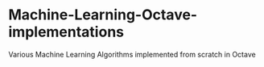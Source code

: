 # Machine-Learning-Octave-implementations
Various Machine Learning Algorithms implemented from scratch in Octave
